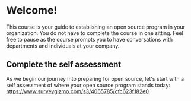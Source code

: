# Welcome! 

This course is your guide to establishing an open source program in your organization. You do not have to complete the course in one sitting. Feel free to pause as the course prompts you to have conversations with departments and individuals at your company. 

## Complete the self assessment

As we begin our journey into preparing for open source, let's start with a self assessment of where your open source program stands today: https://www.surveygizmo.com/s3/4065785/cfc623f182e0